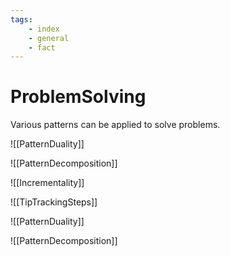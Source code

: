 ```yaml
---
tags:
    - index
    - general
    - fact
---
```

# ProblemSolving

Various patterns can be applied to solve problems.

![[PatternDuality]]

![[PatternDecomposition]]

![[Incrementality]]

![[TipTrackingSteps]]

![[PatternDuality]]

![[PatternDecomposition]]
